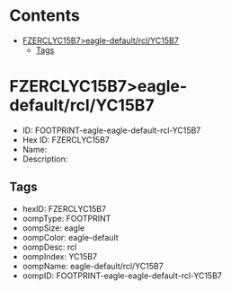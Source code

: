



Contents
========

* [FZERCLYC15B7>eagle-default/rcl/YC15B7](#fzerclyc15b7eagle-defaultrclyc15b7)
	* [Tags](#tags)

# FZERCLYC15B7>eagle-default/rcl/YC15B7

- ID: FOOTPRINT-eagle-eagle-default-rcl-YC15B7
- Hex ID: FZERCLYC15B7
- Name: 
- Description: 

## Tags

- hexID: FZERCLYC15B7
- oompType: FOOTPRINT
- oompSize: eagle
- oompColor: eagle-default
- oompDesc: rcl
- oompIndex: YC15B7
- oompName: eagle-default/rcl/YC15B7
- oompID: FOOTPRINT-eagle-eagle-default-rcl-YC15B7

